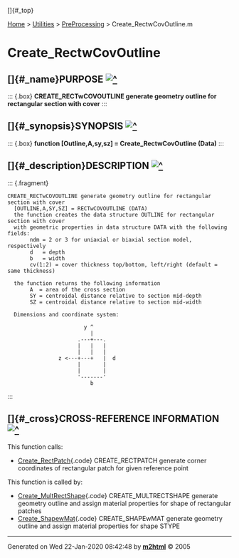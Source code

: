 []{#_top}

<div>

[Home](../../FEDEASLab.html) \> [Utilities](../FEDEASLab.html) \>
[PreProcessing](FEDEASLab.html) \> Create_RectwCovOutline.m

</div>

# Create_RectwCovOutline

## []{#_name}PURPOSE [![\^](../../up.png)](#_top)

::: {.box}
**CREATE_RECTwCOVOUTLINE generate geometry outline for rectangular
section with cover**
:::

## []{#_synopsis}SYNOPSIS [![\^](../../up.png)](#_top)

::: {.box}
**function \[Outline,A,sy,sz\] = Create_RectwCovOutline (Data)**
:::

## []{#_description}DESCRIPTION [![\^](../../up.png)](#_top)

::: {.fragment}
``` {.comment}
CREATE_RECTwCOVOUTLINE generate geometry outline for rectangular section with cover
  [OUTLINE,A,SY,SZ] = RECTwCOVOUTLINE (DATA)
  the function creates the data structure OUTLINE for rectangular section with cover
  with geometric properties in data structure DATA with the following fields:
       ndm = 2 or 3 for uniaxial or biaxial section model, respectively 
       d   = depth
       b   = width
       cv(1:2) = cover thickness top/bottom, left/right (default = same thickness)

  the function returns the following information
       A  = area of the cross section
       SY = centroidal distance relative to section mid-depth
       SZ = centroidal distance relative to section mid-width

  Dimensions and coordinate system:

                        y ^                        
                          |                          
                      .---+---.                
                      |   |   |                
                      |   |   |                 
                z <---+---+   |  d             
                      |       |            
                      |       |                
                      '-------'                 
                          b
```
:::

## []{#_cross}CROSS-REFERENCE INFORMATION [![\^](../../up.png)](#_top)

This function calls:

-   [Create_RectPatch](Create_RectPatch.html "function yz = Create_RectPatch (ty,tz,sy,sz)"){.code}
    CREATE_RECTPATCH generate corner coordinates of rectangular patch
    for given reference point

This function is called by:

-   [Create_MultRectShape](Create_MultRectShape.html "function Shape = Create_MultRectShape (SType,Data)"){.code}
    CREATE_MULTRECTSHAPE generate geometry outline and assign material
    properties for shape of rectangular patches
-   [Create_ShapewMat](Create_ShapewMat.html "function Shape = Create_ShapewMat (SType,Data)"){.code}
    CREATE_SHAPEwMAT generate geometry outline and assign material
    properties for shape STYPE

------------------------------------------------------------------------

Generated on Wed 22-Jan-2020 08:42:48 by
**[m2html](http://www.artefact.tk/software/matlab/m2html/ "Matlab Documentation in HTML")**
© 2005
